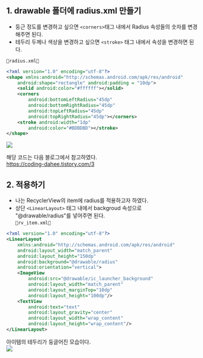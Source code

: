 ## 1. drawable 폴더에 radius.xml 만들기
* 둥근 정도를 변경하고 싶으면 `<corners>`태그 내에서 Radius 속성들의 숫자를 변경해주면 된다.  
* 테두리 두께나 색상을 변경하고 싶으면 `<stroke>` 태그 내에서 속성을 변경하면 된다.  

`🔽radius.xml🔽`
```xml
<?xml version="1.0" encoding="utf-8"?>
<shape xmlns:android="http://schemas.android.com/apk/res/android"
    android:shape="rectangle" android:padding = "10dp">
    <solid android:color="#ffffff"></solid>
    <corners
        android:bottomLeftRadius="45dp"
        android:bottomRightRadius="45dp"
        android:topLeftRadius="45dp"
        android:topRightRadius="45dp"></corners>
    <stroke android:width="1dp"
        android:color="#BDBDBD"></stroke>
</shape>
```
![](https://velog.velcdn.com/images/kuronuma_daisy/post/5fa6eb01-519e-459f-b782-30253fab65bb/image.png)

해당 코드는 다음 블로그에서 참고하였다.  
https://coding-dahee.tistory.com/3

## 2. 적용하기
* 나는 RecyclerView의 item에 radius를 적용하고자 하였다.  
* 상단 `<LinearLayout>` 태그 내에서 backgroud 속성으로 "@drawable/radius"를 넣어주면 된다.  
`🔽rv_item.xml🔽`
```xml
<?xml version="1.0" encoding="utf-8"?>
<LinearLayout
    xmlns:android="http://schemas.android.com/apk/res/android"
    android:layout_width="match_parent"
    android:layout_height="150dp"
    android:background="@drawable/radius"
    android:orientation="vertical">
    <ImageView
        android:src="@drawable/ic_launcher_background"
        android:layout_width="match_parent"
        android:layout_marginTop="10dp"
        android:layout_height="100dp"/>
    <TextView
        android:text="text"
        android:layout_gravity="center"
        android:layout_width="wrap_content"
        android:layout_height="wrap_content"/>
</LinearLayout>
```
아이템의 테두리가 둥글어진 모습이다.  
![](https://velog.velcdn.com/images/kuronuma_daisy/post/fdea69fd-3f17-443e-9257-09e69cfa6c18/image.png)
